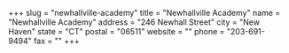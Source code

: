 +++
slug = "newhallville-academy"
title = "Newhallville Academy"
name = "Newhallville Academy"
address = "246 Newhall Street"
city = "New Haven"
state = "CT"
postal = "06511"
website = ""
phone = "203-691-9494"
fax = ""
+++
